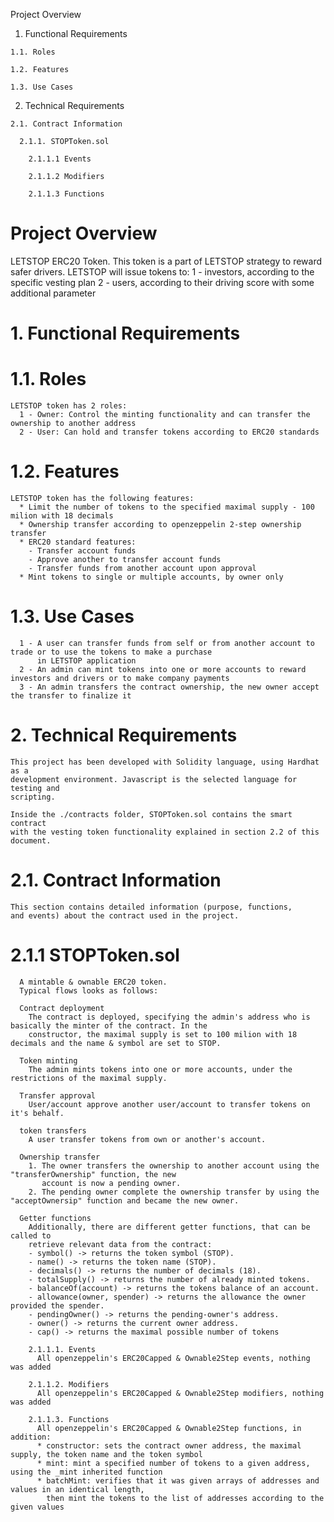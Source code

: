
Project Overview
  1. Functional Requirements

    1.1. Roles

    1.2. Features

    1.3. Use Cases
  2. Technical Requirements

    2.1. Contract Information

      2.1.1. STOPToken.sol

        2.1.1.1 Events

        2.1.1.2 Modifiers

        2.1.1.3 Functions


# Project Overview

LETSTOP ERC20 Token.
This token is a part of LETSTOP strategy to reward safer drivers.
LETSTOP will issue tokens to:
  1 - investors, according to the specific vesting plan
  2 - users, according to their driving score with some additional parameter

# 1. Functional Requirements
#   1.1. Roles
    LETSTOP token has 2 roles:
      1 - Owner: Control the minting functionality and can transfer the ownership to another address
      2 - User: Can hold and transfer tokens according to ERC20 standards

#   1.2. Features
    LETSTOP token has the following features:
      * Limit the number of tokens to the specified maximal supply - 100 milion with 18 decimals
      * Ownership transfer according to openzeppelin 2-step ownership transfer
      * ERC20 standard features:
        - Transfer account funds
        - Approve another to transfer account funds 
        - Transfer funds from another account upon approval
      * Mint tokens to single or multiple accounts, by owner only

#   1.3. Use Cases
      1 - A user can transfer funds from self or from another account to trade or to use the tokens to make a purchase
          in LETSTOP application
      2 - An admin can mint tokens into one or more accounts to reward investors and drivers or to make company payments
      3 - An admin transfers the contract ownership, the new owner accept the transfer to finalize it

# 2. Technical Requirements
    This project has been developed with Solidity language, using Hardhat as a
    development environment. Javascript is the selected language for testing and
    scripting.

    Inside the ./contracts folder, STOPToken.sol contains the smart contract
    with the vesting token functionality explained in section 2.2 of this document.

# 2.1. Contract Information
    This section contains detailed information (purpose, functions,
    and events) about the contract used in the project.

#   2.1.1 STOPToken.sol
      A mintable & ownable ERC20 token.
      Typical flows looks as follows:

      Contract deployment
        The contract is deployed, specifying the admin's address who is basically the minter of the contract. In the
        constructor, the maximal supply is set to 100 milion with 18 decimals and the name & symbol are set to STOP.

      Token minting
        The admin mints tokens into one or more accounts, under the restrictions of the maximal supply.

      Transfer approval
        User/account approve another user/account to transfer tokens on it's behalf.

      token transfers
        A user transfer tokens from own or another's account.

      Ownership transfer
        1. The owner transfers the ownership to another account using the "transferOwnership" function, the new
           account is now a pending owner.
        2. The pending owner complete the ownership transfer by using the "acceptOwnersip" function and became the new owner.

      Getter functions
        Additionally, there are different getter functions, that can be called to
        retrieve relevant data from the contract:
        - symbol() -> returns the token symbol (STOP).
        - name() -> returns the token name (STOP).
        - decimals() -> returns the number of decimals (18).
        - totalSupply() -> returns the number of already minted tokens.
        - balanceOf(account) -> returns the tokens balance of an account.
        - allowance(owner, spender) -> returns the allowance the owner provided the spender.
        - pendingOwner() -> returns the pending-owner's address.
        - owner() -> returns the current owner address.
        - cap() -> returns the maximal possible number of tokens

        2.1.1.1. Events
          All openzeppelin's ERC20Capped & Ownable2Step events, nothing was added

        2.1.1.2. Modifiers
          All openzeppelin's ERC20Capped & Ownable2Step modifiers, nothing was added

        2.1.1.3. Functions
          All openzeppelin's ERC20Capped & Ownable2Step functions, in addition:
          * constructor: sets the contract owner address, the maximal supply, the token name and the token symbol
          * mint: mint a specified number of tokens to a given address, using the _mint inherited function
          * batchMint: verifies that it was given arrays of addresses and values in an identical length,
            then mint the tokens to the list of addresses according to the given values
